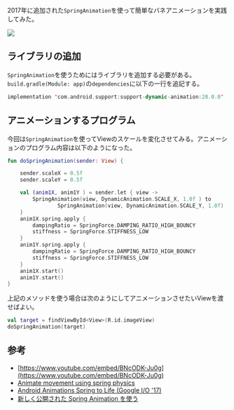 
2017年に追加された`SpringAnimation`を使って簡単なバネアニメーションを実践してみた。

![](https://cdn-ak.f.st-hatena.com/images/fotolife/a/araemonz/20190311/20190311024737.gif)



## ライブラリの追加

`SpringAnimation`を使うためにはライブラリを追加する必要がある。`build.gradle(Module: app)`の`dependencies`に以下の一行を追記する。

```kotlin
implementation 'com.android.support:support-dynamic-animation:28.0.0'
```

## アニメーションするプログラム


今回は`SpringAnimation`を使ってViewのスケールを変化させてみる。アニメーションのプログラム内容は以下のようになった。

```kotlin
fun doSpringAnimation(sender: View) {

	sender.scaleX = 0.5f
	sender.scaleY = 0.5f

	val (anim1X, anim1Y ) = sender.let { view ->
		SpringAnimation(view, DynamicAnimation.SCALE_X, 1.0f ) to
				SpringAnimation(view, DynamicAnimation.SCALE_Y, 1.0f)
	}
	anim1X.spring.apply {
		dampingRatio = SpringForce.DAMPING_RATIO_HIGH_BOUNCY
		stiffness = SpringForce.STIFFNESS_LOW
	}
	anim1Y.spring.apply {
		dampingRatio = SpringForce.DAMPING_RATIO_HIGH_BOUNCY
		stiffness = SpringForce.STIFFNESS_LOW
	}
	anim1X.start()
	anim1Y.start()
}
```


上記のメソッドを使う場合は次のようにしてアニメーションさせたいViewを渡せばよい。

```kotlin
val target = findViewById<View>(R.id.imageView)
doSpringAnimation(target)
```




## 参考
* [https://www.youtube.com/embed/BNcODK-Ju0g](https://www.youtube.com/embed/BNcODK-Ju0g)
* [Animate movement using spring physics](https://developer.android.com/guide/topics/graphics/spring-animation)
* [Android Animations Spring to Life (Google I/O '17)](https://www.youtube.com/watch?v=BNcODK-Ju0g)
* [新しく公開された Spring Animation を使う](https://qiita.com/takusemba/items/2d52fb5fc5505228f49b)
